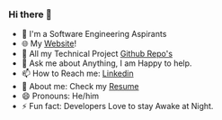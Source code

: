 ### Hi there 👋

- 🔭 I'm a Software Engineering Aspirants 
- 🌐 My [Website](https://www.imabhisht.com)!
- 🌱 All my Technical Project [Github Repo's](https://github.com/imabhisht?tab=repositories)
- 💬 Ask me about Anything, I am Happy to help.
- 📫 How to Reach me: [Linkedin](https://www.linkedin.com/in/imabhisht/)
- 📝 About me: Check my [Resume](https://drive.google.com/file/d/16lwa1cy9HgppQWIf1qp5DTI0ZmTknF70/view?usp=sharing)
- 😄 Pronouns: He/him
- ⚡ Fun fact: Developers Love to stay Awake at Night.
